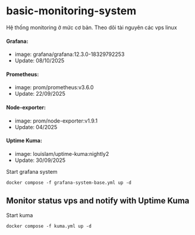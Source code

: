 # basic-monitoring-system

Hệ thống monitoring ở mức cơ bản. Theo dõi tài nguyên các vps linux

#### Grafana: 
  - image: grafana/grafana:12.3.0-18329792253
  - Update: 08/10/2025

#### Prometheus:
  - image: prom/prometheus:v3.6.0
  - Update: 22/09/2025

#### Node-exporter:
  - image: prom/node-exporter:v1.9.1
  - Update: 04/2025

#### Uptime Kuma:
  - image: louislam/uptime-kuma:nightly2
  - Update: 30/09/2025

Start grafana system

```
docker compose -f grafana-system-base.yml up -d
```


## Monitor status vps and notify with Uptime Kuma

Start kuma

```
docker compose -f kuma.yml up -d
```